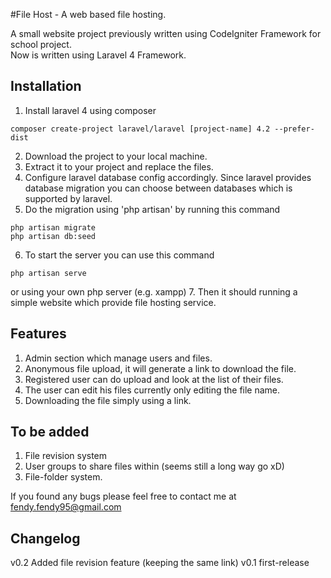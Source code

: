 #File Host - A web based file hosting.

A small website project previously written using CodeIgniter Framework for school project.  
Now is written using Laravel 4 Framework.

## Installation
1. Install laravel 4 using composer  
  ```
  composer create-project laravel/laravel [project-name] 4.2 --prefer-dist
  ```
2. Download the project to your local machine.
3. Extract it to your project and replace the files.
4. Configure laravel database config accordingly. Since laravel provides database migration you can choose between databases which is supported by laravel.
5. Do the migration using 'php artisan' by running this command  
  ```
  php artisan migrate  
  php artisan db:seed  
  ```
6. To start the server you can use this command  
  ```
  php artisan serve
  ```
  or using your own php server (e.g. xampp)
7. Then it should running a simple website which provide file hosting service.

## Features
1. Admin section which manage users and files.
2. Anonymous file upload, it will generate a link to download the file.
3. Registered user can do upload and look at the list of their files.
4. The user can edit his files currently only editing the file name.
5. Downloading the file simply using a link.

## To be added
1. File revision system
2. User groups to share files within (seems still a long way go xD)
3. File-folder system.

If you found any bugs please feel free to contact me at fendy.fendy95@gmail.com

## Changelog
v0.2 Added file revision feature (keeping the same link)
v0.1 first-release

